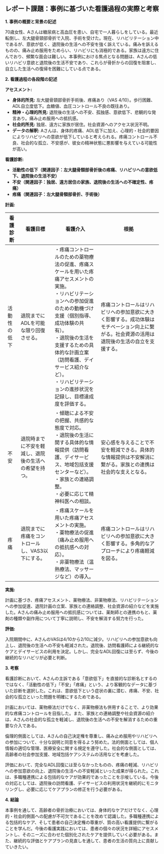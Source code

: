 ## レポート課題：事例に基づいた看護過程の実際と考察

**1. 事例の概要と背景の記述**

70歳女性、Aさんは糖尿病と高血圧を患い、自宅で一人暮らしをしている。最近転倒し、左大腿骨頸部骨折で入院、手術を受けた。現在、リハビリテーション中であるが、意欲が低く、退院後の生活への不安を強く訴えている。痛みを訴えるものの、痛み止め服用をためらい、リハビリにも消極的である。家族は遠方に住んでおり、頻繁な面会は難しい。本事例における焦点となる問題は、Aさんの低いリハビリ意欲と退院後の生活不安であり、これらが骨折からの回復を阻害し、自立した生活への復帰を困難にしている点である。

**2. 看護過程の各段階の記述**

**アセスメント:**

* **身体的所見:** 左大腿骨頸部骨折手術後、疼痛あり（VAS 4/10）。歩行困難、ADL自立度低下。血糖値、血圧コントロール不良の既往あり。
* **精神・心理的所見:** 退院後の生活への不安、孤独感、意欲低下、悲観的な発言あり。痛み止め服用への抵抗感。
* **社会的所見:** 独居、遠方に家族が居住。社会資源へのアクセス状況不明。
* **データの解釈:** Aさんは、身体的疼痛、ADL低下に加え、心理的・社会的要因によりリハビリへの意欲が低下していると考えられる。疼痛コントロール不良、社会的な孤立、不安感が、彼女の精神状態に悪影響を与えている可能性が高い。

**看護診断:**

* **活動性の低下（関連因子：左大腿骨頸部骨折後の疼痛、リハビリへの意欲低下、退院後の生活不安）**
* **不安（関連因子：独居、遠方居住の家族、退院後の生活への不確定性、疼痛）**
* **疼痛（関連因子：左大腿骨頸部骨折、手術後）**

**計画:**

| 看護診断 | 看護目標 | 看護介入 | 根拠 |
|---|---|---|---|
| 活動性の低下 | 退院までにADLを可能な限り回復させる。 | ・疼痛コントロールのための薬物療法の促進、疼痛スケールを用いた疼痛アセスメントの実施。 <br> ・リハビリテーションへの参加促進のための動機づけ支援（個別指導、成功体験の共有）。 <br> ・退院後の生活を支援するための具体的な計画立案（訪問看護、デイサービス紹介など）。 <br> ・リハビリテーションの進捗状況を記録し、目標達成度を評価する。 | 疼痛コントロールはリハビリへの参加意欲に大きく影響する。成功体験はモチベーション向上に繋がる。社会資源の活用は退院後の生活の自立を支援する。 |
| 不安 | 退院時までに不安を軽減し、退院後の生活への希望を持つ。 | ・傾聴による不安の把握、共感的な態度で対応。 <br> ・退院後の生活に関する具体的な情報提供（訪問看護、デイサービス、地域包括支援センターなど）。 <br> ・家族との連絡調整。 <br> ・必要に応じて精神科医への相談。 | 安心感を与えることで不安を軽減できる。具体的な情報提供は不安解消に繋がる。家族との連携は社会的な支えとなる。 |
| 疼痛 | 退院までに疼痛をコントロールし、VAS3以下にする。 | ・疼痛スケールを用いた疼痛アセスメントの実施。 <br> ・薬物療法の促進（痛み止め服用への抵抗感への対応）。 <br> ・非薬物療法（温熱療法、マッサージなど）の導入。 | 疼痛コントロールはリハビリへの参加意欲に大きく影響する。多角的なアプローチにより疼痛軽減を図る。 |


**実施:**

計画に基づき、疼痛アセスメント、薬物療法、非薬物療法、リハビリテーションへの参加促進、退院計画の立案、家族との連絡調整、社会資源の紹介などを実施した。Aさんの痛み止め服用への抵抗感については、薬剤師との連携のもと、薬剤の種類や副作用について丁寧に説明し、不安を解消する努力を行った。

**評価:**

入院期間中に、AさんのVASは4/10から2/10に減少。リハビリへの参加意欲も向上し、退院後の生活への不安も軽減された。退院後、訪問看護師による継続的なケアとデイサービスの利用を決定。しかし、完全なADL回復には至らず、今後の継続的なリハビリが必要と判断。

**3. 考察**

看護診断において、Aさんの主訴である「意欲低下」を直接的な診断名とするのではなく、「活動性の低下」「不安」「疼痛」という、より客観的なデータに基づいた診断を選択した。これは、意欲低下という症状の裏に潜む、疼痛、不安、社会的な孤立といった問題を明確にするためである。

計画においては、薬物療法だけでなく、非薬物療法も併用することで、より効果的な疼痛コントロールを目指した。また、家族との連絡調整や社会資源の紹介は、Aさんの社会的な孤立を軽減し、退院後の生活への不安を解消するための重要な介入である。

倫理的側面としては、Aさんの自己決定権を尊重し、痛み止め服用やリハビリへの参加について、十分な説明と同意を得るよう努めた。法的側面としては、個人情報の適切な管理、医療安全に関する規定を遵守した。社会的な側面としては、高齢者の社会参加支援、地域包括ケアシステムの活用などを考慮した。

評価において、完全なADL回復には至らなかったものの、疼痛の軽減、リハビリへの参加意欲の向上、退院後の生活への不安軽減といった成果が得られた。これは、多職種連携による包括的なケアが効果的であったことを示唆している。今後の対応としては、退院後の訪問看護、デイサービスの利用状況を継続的にモニタリングし、必要に応じてケアプランの修正を行う必要がある。


**4. 結論**

本事例を通して、高齢者の骨折治療においては、身体的なケアだけでなく、心理的・社会的側面への配慮が不可欠であることを改めて認識した。多職種連携による包括的なケア、そして患者の自己決定権の尊重が、質の高い看護提供に繋がることを学んだ。今後の看護実践においては、患者の個々の状況を詳細にアセスメントし、そのニーズに合わせた個別化されたケアを提供していく必要がある。また、継続的な評価とケアプランの見直しを通して、患者の生活の質向上に貢献していきたい。

